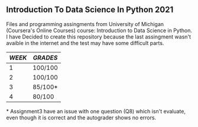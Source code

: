 ## **Introduction To Data Science In Python 2021**
Files and programming assingments from University of Michigan (Coursera's Online Courses) course: Introduction to Data Science in Python.
I have Decided to create this repository because the last assingment wasn't avaible in the internet and the test may have some difficult parts.


*WEEK* | *GRADES*
-------|----------
   1   |  100/100    
   2   |  100/100    
   3   |  85/100*
   4   |  80/100
   
   \* Assignment3 have an issue with one question (Q8) which isn't evaluate, even though it is correct and the autograder shows no errors.
